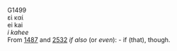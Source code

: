 G1499  
εἰ καί  
ei kai  
*i* *kahee*  
From [1487](g1487) and [2532](g2532) *if* *also* (or *even*): - if
(that), though.  
